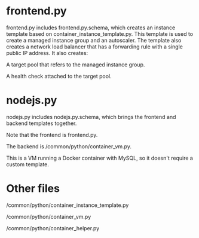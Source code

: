 # frontend.py
frontend.py includes frontend.py.schema, which creates an instance template based on container_instance_template.py. This template is used to create a managed instance group and an autoscaler. The template also creates a network load balancer that has a forwarding rule with a single public IP address. It also creates:

A target pool that refers to the managed instance group.

A health check attached to the target pool.

# nodejs.py
nodejs.py includes nodejs.py.schema, which brings the frontend and backend templates together.

Note that the frontend is frontend.py.

The backend is /common/python/container_vm.py.

This is a VM running a Docker container with MySQL, so it doesn't require a custom template.

# Other files
/common/python/container_instance_template.py

/common/python/container_vm.py

/common/python/container_helper.py

